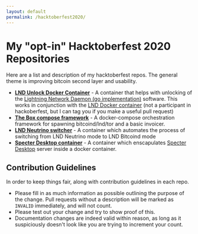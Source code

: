 ```yaml
---
layout: default
permalink: /hacktoberfest2020/
---
```


# My "opt-in" Hacktoberfest 2020 Repositories

Here are a list and description of my hacktoberfest repos. The general theme is improving bitcoin second layer and usability.


* [**LND Unlock Docker Container**](https://github.com/lncm/docker-lnd-unlock) - A container that helps with unlocking of the [Lightning Network Daemon (go implementation)](https://github.com/lightningnetwork/lnd) software. This works in conjunction with the [LND Docker container](https://github.com/lncm/docker-lnd) (not a participant in hackoberfest, but I can tag you if you make a useful pull request)
* [**The Box compose framework**](https://github.com/lncm/thebox-compose-system) - A docker-compose orchestration framework for spawning bitcoind/lnd/tor and a basic invoicer. 
* [**LND Neutrino switcher**](https://github.com/lncm/docker-lnd-neutrino-switch) - A container which automates the process of switching from LND Neutrino mode to LND Bitcoind mode
* [**Specter Desktop container**](https://github.com/lncm/docker-specter-desktop) - A container which enscapulates [Specter Desktop](https://github.com/cryptoadvance/specter-desktop) server inside a docker container.

## Contribution Guidelines

In order to keep things fair, along with contribution guidelines in each repo.

* Please fill in as much information as possible outlining the purpose of the change. Pull requests without a description will be marked as `INVALID` immediately, and will not count.
* Please test out your change and try to show proof of this.
* Documentation changes are indeed valid within reason, as long as it suspiciously doesn't look like you are trying to increment your count.


